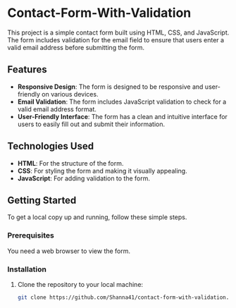 # Contact-Form-With-Validation

This project is a simple contact form built using HTML, CSS, and JavaScript. The form includes validation for the email field to ensure that users enter a valid email address before submitting the form.

## Features

- **Responsive Design**: The form is designed to be responsive and user-friendly on various devices.
- **Email Validation**: The form includes JavaScript validation to check for a valid email address format.
- **User-Friendly Interface**: The form has a clean and intuitive interface for users to easily fill out and submit their information.

## Technologies Used

- **HTML**: For the structure of the form.
- **CSS**: For styling the form and making it visually appealing.
- **JavaScript**: For adding validation to the form.

## Getting Started

To get a local copy up and running, follow these simple steps.

### Prerequisites

You need a web browser to view the form.

### Installation

1. Clone the repository to your local machine:
   ```sh
   git clone https://github.com/Shanna41/contact-form-with-validation.git

